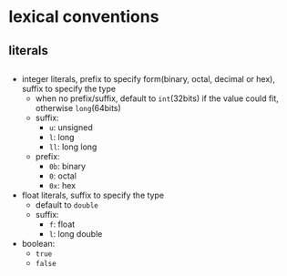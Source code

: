 # lexical conventions


## literals

##
* integer literals, prefix to specify form(binary, octal, decimal or hex), suffix to specify the type
    * when no prefix/suffix, default to `int`(32bits) if the value could fit, otherwise `long`(64bits)
    * suffix:
        * `u`: unsigned
        * `l`: long
        * `ll`: long long
    * prefix:
        * `0b`: binary
        * `0`: octal
        * `0x`: hex
* float literals, suffix to specify the type
    * default to `double`
    * suffix:
        * `f`: float
        * `l`: long double
* boolean:
    * `true`
    * `false`

```cpp

```
